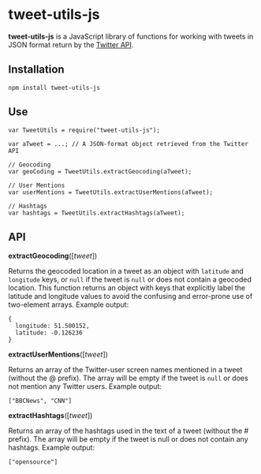# tweet-utils-js

**tweet-utils-js** is a JavaScript library of functions for working with tweets in JSON format return by the [Twitter API](https://dev.twitter.com/rest/public).

## Installation

```
npm install tweet-utils-js
```

## Use

```
var TweetUtils = require("tweet-utils-js");

var aTweet = ...; // A JSON-format object retrieved from the Twitter API

// Geocoding
var geoCoding = TweetUtils.extractGeocoding(aTweet);

// User Mentions
var userMentions = TweetUtils.extractUserMentions(aTweet);

// Hashtags
var hashtags = TweetUtils.extractHashtags(aTweet);
```

## API

**extractGeocoding**([*tweet*])

Returns the geocoded location in a tweet as an object with `latitude` and `longitude` keys, or `null` if the tweet is `null` or does not contain a geocoded location. This function returns an object with keys that explicitly label the latitude and longitude values to avoid the confusing and error-prone use of two-element arrays. Example output:

```
{
  longitude: 51.500152,
  latitude: -0.126236
}
```

**extractUserMentions**([*tweet*])

Returns an array of the Twitter-user screen names mentioned in a tweet (without the @ prefix). The array will be empty if the tweet is `null` or does not mention any Twitter users. Example output:

```
["BBCNews", "CNN"]
```

**extractHashtags**([*tweet*])

Returns an array of the hashtags used in the text of a tweet (without the # prefix). The array will be empty if the tweet is null or does not contain any hashtags. Example output:

```
["opensource"]
```
